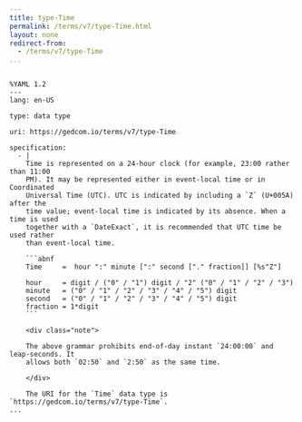 ```yaml
---
title: type-Time
permalink: /terms/v7/type-Time.html
layout: none
redirect-from:
  - /terms/v7/type-Time
...
```


```

%YAML 1.2
---
lang: en-US

type: data type

uri: https://gedcom.io/terms/v7/type-Time

specification:
  - |
    Time is represented on a 24-hour clock (for example, 23:00 rather than 11:00
    PM). It may be represented either in event-local time or in Coordinated
    Universal Time (UTC). UTC is indicated by including a `Z` (U+005A) after the
    time value; event-local time is indicated by its absence. When a time is used
    together with a `DateExact`, it is recommended that UTC time be used rather
    than event-local time.
    
    ```abnf
    Time     =  hour ":" minute [":" second ["." fraction]] [%s"Z"]
    
    hour     = digit / ("0" / "1") digit / "2" ("0" / "1" / "2" / "3")
    minute   = ("0" / "1" / "2" / "3" / "4" / "5") digit
    second   = ("0" / "1" / "2" / "3" / "4" / "5") digit
    fraction = 1*digit
    ```
    
    <div class="note">
    
    The above grammar prohibits end-of-day instant `24:00:00` and leap-seconds. It
    allows both `02:50` and `2:50` as the same time.
    
    </div>
    
    The URI for the `Time` data type is `https://gedcom.io/terms/v7/type-Time`.
...

```
